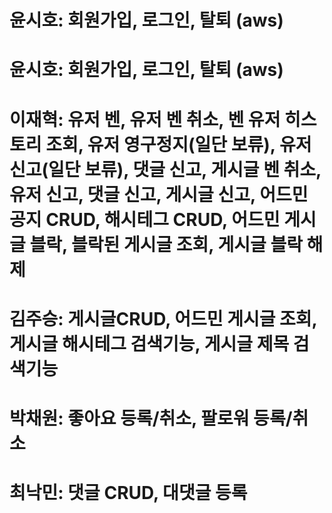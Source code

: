 # 윤시호: 회원가입, 로그인, 탈퇴 (aws)
# 윤시호: 회원가입, 로그인, 탈퇴 (aws)

# 이재혁: 유저 벤, 유저 벤 취소, 벤 유저 히스토리 조회, 유저 영구정지(일단 보류), 유저 신고(일단 보류), 댓글 신고, 게시글 벤 취소, 유저 신고, 댓글 신고, 게시글 신고, 어드민 공지 CRUD, 해시테그 CRUD, 어드민 게시글 블락, 블락된 게시글 조회, 게시글 블락 해제

# 김주승: 게시글CRUD, 어드민 게시글 조회, 게시글 해시테그 검색기능, 게시글 제목 검색기능

# 박채원: 좋아요 등록/취소, 팔로워 등록/취소

# 최낙민: 댓글 CRUD, 대댓글 등록
